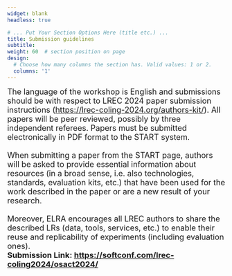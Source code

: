 ```yaml
---
widget: blank
headless: true

# ... Put Your Section Options Here (title etc.) ...
title: Submission guidelines
subtitle:
weight: 60  # section position on page
design:
  # Choose how many columns the section has. Valid values: 1 or 2.
  columns: '1'
---
```

<div class="container">
        <div class="row">
          <div class="col-lg-8 mx-auto">
            <p class="lead"><font size = "4">
            The language of the workshop is English and submissions should be with respect to LREC 2024 paper submission instructions (<a href="https://lrec-coling-2024.org/authors-kit/">https://lrec-coling-2024.org/authors-kit/</a>). All papers will be peer reviewed, possibly by three independent referees.  Papers must be submitted electronically in PDF format to the START system. <br><br>
When submitting a paper from the START page, authors will be asked to provide essential information about resources (in a broad sense, i.e. also technologies, standards, evaluation kits, etc.) that have been used for the work described in the paper or are a new result of your research. <br><br>
Moreover, ELRA encourages all LREC authors to share the described LRs (data, tools, services, etc.) to enable their reuse and replicability of experiments (including evaluation ones).
<br>
<b><b>Submission Link:</b> <a href="https://softconf.com/lrec-coling2024/osact2024/">https://softconf.com/lrec-coling2024/osact2024/</a></p>
</p>